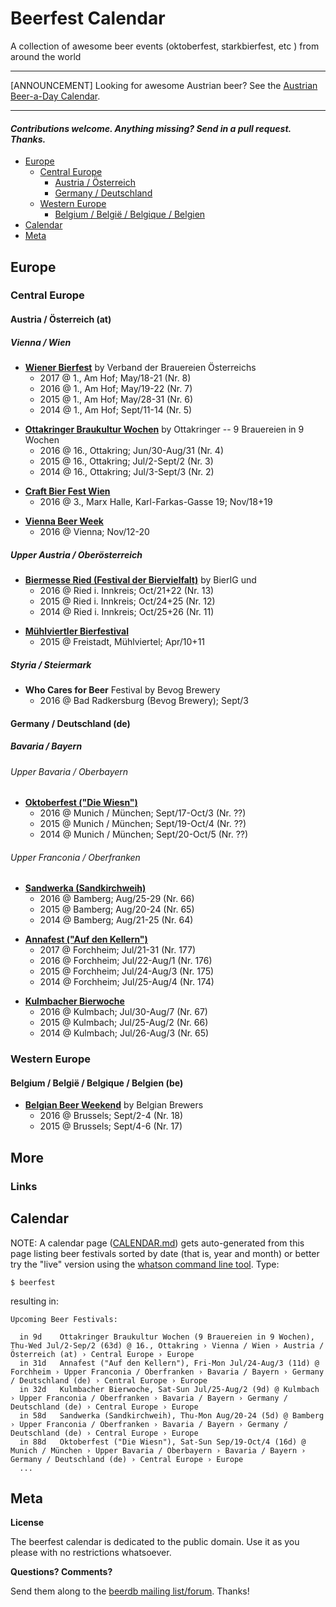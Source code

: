 # Beerfest Calendar

A collection of awesome beer events (oktoberfest, starkbierfest, etc ) from around the world

---

[ANNOUNCEMENT] Looking for awesome Austrian beer? See the [Austrian Beer-a-Day Calendar](http://at365.herokuapp.com).

---


#### _Contributions welcome. Anything missing? Send in a pull request. Thanks._


- [Europe](#europe)
  - [Central Europe](#central-europe)
      - [Austria / Österreich](#austria--%C3%96sterreich-at)
      - [Germany / Deutschland](#germany--deutschland-de)
  - [Western Europe](#western-europe)
      - [Belgium / België / Belgique / Belgien](#belgium--belgi%C3%AB--belgique--belgien-be)
- [Calendar](#calendar)
- [Meta](#meta)

## Europe

### Central Europe

#### Austria / Österreich (at)

##### Vienna / Wien

- [**Wiener Bierfest**](http://www.wienerbierfest.at) by Verband der Brauereien Österreichs
   - 2017 @ 1., Am Hof; May/18-21   (Nr. 8) 
   - 2016 @ 1., Am Hof; May/19-22   (Nr. 7)
   - 2015 @ 1., Am Hof; May/28-31   (Nr. 6)
   - 2014 @ 1., Am Hof; Sept/11-14  (Nr. 5)

<!-- new list -->

- [**Ottakringer Braukultur Wochen**](http://www.ottakringerbrauerei.at/braukulturwochen) by Ottakringer -- 9 Brauereien in 9 Wochen
   - 2016 @ 16., Ottakring; Jun/30-Aug/31 (Nr. 4)
   - 2015 @ 16., Ottakring; Jul/2-Sept/2 (Nr. 3)
   - 2014 @ 16., Ottakring; Jul/3-Sept/3 (Nr. 2) 

<!-- add @ Ottakringer Brewery -->

- [**Craft Bier Fest Wien**](http://www.craftbierfest.at)
   - 2016 @ 3., Marx Halle, Karl-Farkas-Gasse 19; Nov/18+19 

<!-- new list -->

- [**Vienna Beer Week**](http://www.viennabeerweek.at)
  - 2016 @ Vienna; Nov/12-20     

<!-- 2016 is no 2 ??  or first one ?? -->

<!-- various locations/venues -->


##### Upper Austria / Oberösterreich

- [**Biermesse Ried (Festival der Biervielfalt)**](http://www.bierig.org/Events-Bierfestival2016) by BierIG und 
   - 2016 @ Ried i. Innkreis; Oct/21+22  (Nr. 13)
   - 2015 @ Ried i. Innkreis; Oct/24+25  (Nr. 12)
   - 2014 @ Ried i. Innkreis; Oct/25+26  (Nr. 11)

<!-- organized by BierIG  - http://www.bierig.org 
  -->

- [**Mühlviertler Bierfestival**](http://www.muehlviertler-bierfestival.at)
  - 2015 @ Freistadt, Mühlviertel; Apr/10+11        
  
<!-- 2015 - no. 2 ??  next one in 2017 ?? -->


##### Styria / Steiermark

- **Who Cares for Beer** Festival by Bevog Brewery
  - 2016 @ Bad Radkersburg (Bevog Brewery); Sept/3



#### Germany / Deutschland (de)

##### Bavaria / Bayern

###### Upper Bavaria / Oberbayern

- [**Oktoberfest ("Die Wiesn")**](http://www.muenchen.de/veranstaltungen/oktoberfest.html)
    - 2016 @ Munich / München; Sept/17-Oct/3   (Nr. ??)
    - 2015 @ Munich / München; Sept/19-Oct/4   (Nr. ??)
    - 2014 @ Munich / München; Sept/20-Oct/5   (Nr. ??)

###### Upper Franconia / Oberfranken

- [**Sandwerka (Sandkirchweih)**](http://www.sandkerwa.de)
   - 2016 @ Bamberg; Aug/25-29   (Nr. 66)
   - 2015 @ Bamberg; Aug/20-24   (Nr. 65)
   - 2014 @ Bamberg; Aug/21-25   (Nr. 64)

<!-- new list -->

- [**Annafest ("Auf den Kellern")**](http://www.forchheim.de/content/annafest-forchheim)
   - 2017 @ Forchheim; Jul/21-31     (Nr. 177)
   - 2016 @ Forchheim; Jul/22-Aug/1  (Nr. 176)
   - 2015 @ Forchheim; Jul/24-Aug/3  (Nr. 175)
   - 2014 @ Forchheim; Jul/25-Aug/4  (Nr. 174) 

<!-- new list -->

- [**Kulmbacher Bierwoche**](http://www.kulmbacher-bierwoche.de)
   - 2016 @ Kulmbach; Jul/30-Aug/7  (Nr. 67)
   - 2015 @ Kulmbach; Jul/25-Aug/2  (Nr. 66)
   - 2014 @ Kulmbach; Jul/26-Aug/3  (Nr. 65)

### Western Europe

#### Belgium / België / Belgique / Belgien (be)

- [**Belgian Beer Weekend**](http://www.belgianbrewers.be/en/events/belgian-beer-weekend-171) by Belgian Brewers
   - 2016 @ Brussels; Sept/2-4 (Nr. 18)
   - 2015 @ Brussels; Sept/4-6 (Nr. 17)

<!-- organized by Belgian Brewers 
  -->

## More

### Links



## Calendar

NOTE: A calendar page ([CALENDAR.md](CALENDAR.md)) gets auto-generated from this page listing beer festivals sorted by date (that is, year and month) or better try the "live" version using the [whatson command line tool](https://github.com/textkit/whatson). Type:

~~~
$ beerfest
~~~

resulting in:

~~~
Upcoming Beer Festivals:

  in 9d    Ottakringer Braukultur Wochen (9 Brauereien in 9 Wochen), Thu-Wed Jul/2-Sep/2 (63d) @ 16., Ottakring › Vienna / Wien › Austria / Österreich (at) › Central Europe › Europe
  in 31d   Annafest ("Auf den Kellern"), Fri-Mon Jul/24-Aug/3 (11d) @ Forchheim › Upper Franconia / Oberfranken › Bavaria / Bayern › Germany / Deutschland (de) › Central Europe › Europe
  in 32d   Kulmbacher Bierwoche, Sat-Sun Jul/25-Aug/2 (9d) @ Kulmbach › Upper Franconia / Oberfranken › Bavaria / Bayern › Germany / Deutschland (de) › Central Europe › Europe
  in 58d   Sandwerka (Sandkirchweih), Thu-Mon Aug/20-24 (5d) @ Bamberg › Upper Franconia / Oberfranken › Bavaria / Bayern › Germany / Deutschland (de) › Central Europe › Europe
  in 88d   Oktoberfest ("Die Wiesn"), Sat-Sun Sep/19-Oct/4 (16d) @ Munich / München › Upper Bavaria / Oberbayern › Bavaria / Bayern › Germany / Deutschland (de) › Central Europe › Europe
  ...
~~~


## Meta

**License**

The beerfest calendar is dedicated to the public domain. Use it as you please with no restrictions whatsoever.

**Questions? Comments?**

Send them along to the [beerdb mailing list/forum](http://groups.google.com/group/beerdb). Thanks!

